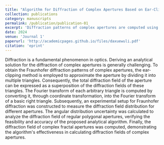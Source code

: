 ```yaml
---
title: "Algorithm for Diffraction of Complex Apertures Based on Ear-Clipping Method"
collection: publications
category: manuscripts
permalink: /publication/publication-01
excerpt: 'Diffraction patterns of complex apertures are computed using the ear-clipping method, which approximates apertures by dividing them into triangles and superimposing their individual diffraction fields. The method's feasibility and accuracy are verified through experimental setups and analysis of both regular polygonal and fractal apertures.'
date: 2024
venue: 'Journal 1'
paperurl: 'http://academicpages.github.io/files/daxuewuli.pdf'
citation: 'eprint'
---
```


Diffraction is a fundamental phenomenon in optics. Deriving an analytical solution for the diffraction of complex apertures is generally challenging. To obtain the Fraunhofer diffraction patterns of complex 
apertures, the ear-clipping method is employed to approximate the aperture by dividing it into multiple triangles. Consequently, the total diffraction field of the aperture can be expressed as a superposition of the diffraction fields of these triangles. The Fourier transform of each arbitrary triangle is computed by converting it, through coordinate transformation, into the Fourier transform of a basic right triangle. Subsequently, an experimental setup for Fraunhofer diffraction was constructed to measure the diffraction field distribution for different apertures. The angular distribution uncertainty was calculated to analyze the diffraction field of regular polygonal apertures, verifying the feasibility and accuracy of the proposed analytical algorithm. Finally, the diffraction field of complex fractal apertures was computed, demonstrating the algorithm's effectiveness in calculating diffraction fields of complex apertures.
